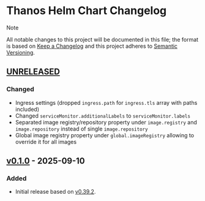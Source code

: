 # Thanos Helm Chart Changelog

> [!NOTE]
> All notable changes to this project will be documented in this file; the format is based on [Keep a Changelog](https://keepachangelog.com/en/1.1.0/) and this project adheres to [Semantic Versioning](https://semver.org/spec/v2.0.0.html).

<!--
### Added - For new features.
### Changed - For changes in existing functionality.
### Deprecated - For soon-to-be removed features.
### Removed - For now removed features.
### Fixed - For any bug fixes.
### Security - In case of vulnerabilities.
-->

## [UNRELEASED]

### Changed

- Ingress settings (dropped `ingress.path` for `ingress.tls` array with paths included)
- Changed `serviceMonitor.additionalLabels` to `serviceMonitor.labels`
- Separated image registry/repository property under `image.registry` and `image.repository` instead of single `image.repository`
- Global image registry property under `global.imageRegistry` allowing to override it for all images

## [v0.1.0] - 2025-09-10

### Added

- Initial release based on [v0.39.2](https://github.com/thanos-io/thanos/releases/tag/v0.39.2).

<!--
RELEASE LINKS
-->
[UNRELEASED]: https://github.com/solidcharts/helm-charts/tree/main/charts/thanos
[v0.1.0]: https://github.com/solidcharts/helm-charts/releases/tag/thanos-0.1.0
